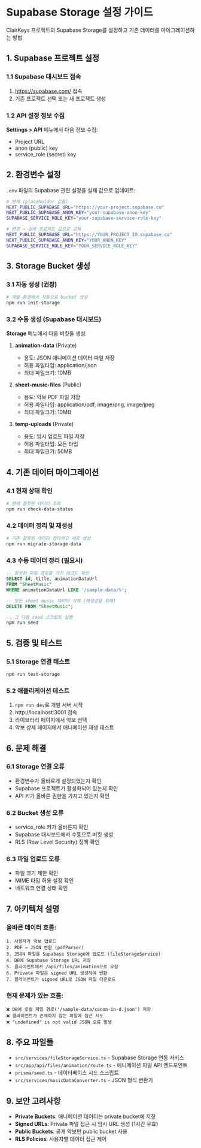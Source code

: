 # Supabase Storage 설정 가이드

ClairKeys 프로젝트의 Supabase Storage를 설정하고 기존 데이터를 마이그레이션하는 방법

## 1. Supabase 프로젝트 설정

### 1.1 Supabase 대시보드 접속
1. https://supabase.com/ 접속
2. 기존 프로젝트 선택 또는 새 프로젝트 생성

### 1.2 API 설정 정보 수집
**Settings > API** 메뉴에서 다음 정보 수집:
- Project URL
- anon (public) key  
- service_role (secret) key

## 2. 환경변수 설정

`.env` 파일의 Supabase 관련 설정을 실제 값으로 업데이트:

```bash
# 현재 (placeholder 값들)
NEXT_PUBLIC_SUPABASE_URL="https://your-project.supabase.co"
NEXT_PUBLIC_SUPABASE_ANON_KEY="your-supabase-anon-key"
SUPABASE_SERVICE_ROLE_KEY="your-supabase-service-role-key"

# 변경 → 실제 프로젝트 값으로 교체
NEXT_PUBLIC_SUPABASE_URL="https://YOUR_PROJECT_ID.supabase.co"
NEXT_PUBLIC_SUPABASE_ANON_KEY="YOUR_ANON_KEY"
SUPABASE_SERVICE_ROLE_KEY="YOUR_SERVICE_ROLE_KEY"
```

## 3. Storage Bucket 생성

### 3.1 자동 생성 (권장)
```bash
# 개발 환경에서 자동으로 bucket 생성
npm run init-storage
```

### 3.2 수동 생성 (Supabase 대시보드)
**Storage** 메뉴에서 다음 버킷들 생성:

1. **animation-data** (Private)
   - 용도: JSON 애니메이션 데이터 파일 저장
   - 허용 파일타입: application/json
   - 최대 파일크기: 10MB

2. **sheet-music-files** (Public) 
   - 용도: 악보 PDF 파일 저장
   - 허용 파일타입: application/pdf, image/png, image/jpeg
   - 최대 파일크기: 10MB

3. **temp-uploads** (Private)
   - 용도: 임시 업로드 파일 저장  
   - 허용 파일타입: 모든 타입
   - 최대 파일크기: 50MB

## 4. 기존 데이터 마이그레이션

### 4.1 현재 상태 확인
```bash
# 현재 잘못된 데이터 조회
npm run check-data-status
```

### 4.2 데이터 정리 및 재생성
```bash
# 기존 잘못된 데이터 정리하고 새로 생성
npm run migrate-storage-data
```

### 4.3 수동 데이터 정리 (필요시)
```sql
-- 잘못된 파일 경로를 가진 레코드 확인
SELECT id, title, animationDataUrl 
FROM "SheetMusic" 
WHERE animationDataUrl LIKE '/sample-data/%';

-- 모든 sheet music 데이터 삭제 (재생성을 위해)
DELETE FROM "SheetMusic";

-- 그 다음 seed 스크립트 실행
npm run seed
```

## 5. 검증 및 테스트

### 5.1 Storage 연결 테스트
```bash
npm run test-storage
```

### 5.2 애플리케이션 테스트
1. `npm run dev`로 개발 서버 시작
2. http://localhost:3001 접속
3. 라이브러리 페이지에서 악보 선택
4. 악보 상세 페이지에서 애니메이션 재생 테스트

## 6. 문제 해결

### 6.1 Storage 연결 오류
- 환경변수가 올바르게 설정되었는지 확인
- Supabase 프로젝트가 활성화되어 있는지 확인
- API 키가 올바른 권한을 가지고 있는지 확인

### 6.2 Bucket 생성 오류
- service_role 키가 올바른지 확인
- Supabase 대시보드에서 수동으로 버킷 생성
- RLS (Row Level Security) 정책 확인

### 6.3 파일 업로드 오류
- 파일 크기 제한 확인
- MIME 타입 허용 설정 확인
- 네트워크 연결 상태 확인

## 7. 아키텍처 설명

### 올바른 데이터 흐름:
```
1. 사용자가 악보 업로드
2. PDF → JSON 변환 (pdfParser)
3. JSON 파일을 Supabase Storage에 업로드 (fileStorageService)
4. DB에 Supabase Storage URL 저장
5. 클라이언트에서 /api/files/animation으로 요청
6. Private 파일은 signed URL 생성하여 반환
7. 클라이언트가 signed URL로 JSON 파일 다운로드
```

### 현재 문제가 있는 흐름:
```
❌ DB에 로컬 파일 경로('/sample-data/canon-in-d.json') 저장
❌ 클라이언트가 존재하지 않는 파일에 접근 시도
❌ "undefined" is not valid JSON 오류 발생
```

## 8. 주요 파일들

- `src/services/fileStorageService.ts` - Supabase Storage 연동 서비스
- `src/app/api/files/animation/route.ts` - 애니메이션 파일 API 엔드포인트  
- `prisma/seed.ts` - 데이터베이스 시드 스크립트
- `src/services/musicDataConverter.ts` - JSON 형식 변환기

## 9. 보안 고려사항

- **Private Buckets**: 애니메이션 데이터는 private bucket에 저장
- **Signed URLs**: Private 파일 접근 시 임시 URL 생성 (1시간 유효)
- **Public Buckets**: 공개 악보만 public bucket 사용
- **RLS Policies**: 사용자별 데이터 접근 제어